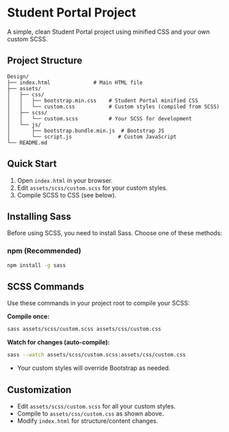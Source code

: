 # Student Portal Project

A simple, clean Student Portal project using minified CSS and your own custom SCSS.

## Project Structure

```
Design/
├── index.html              # Main HTML file
├── assets/
│   ├── css/
│   │   ├── bootstrap.min.css    # Student Portal minified CSS
│   │   └── custom.css           # Custom styles (compiled from SCSS)
│   ├── scss/
│   │   └── custom.scss          # Your SCSS for development
│   └── js/
│       ├── bootstrap.bundle.min.js  # Bootstrap JS
│       └── script.js               # Custom JavaScript
└── README.md
```

## Quick Start

1. Open `index.html` in your browser.
2. Edit `assets/scss/custom.scss` for your custom styles.
3. Compile SCSS to CSS (see below).

## Installing Sass

Before using SCSS, you need to install Sass. Choose one of these methods:

### npm (Recommended)
```sh
npm install -g sass
```

## SCSS Commands

Use these commands in your project root to compile your SCSS:

**Compile once:**
```sh
sass assets/scss/custom.scss assets/css/custom.css
```

**Watch for changes (auto-compile):**
```sh
sass --watch assets/scss/custom.scss:assets/css/custom.css
```

- Your custom styles will override Bootstrap as needed.

## Customization

- Edit `assets/scss/custom.scss` for all your custom styles.
- Compile to `assets/css/custom.css` as shown above.
- Modify `index.html` for structure/content changes.